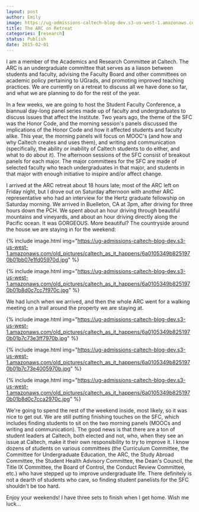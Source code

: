 ```yaml
---
layout: post
author: Emily
image: https://ug-admissions-caltech-blog-dev.s3-us-west-1.amazonaws.com/old_pictures/caltech_as_it_happens/6a0105349b8251970b01bb07e1fcfa970d.jpg
title: The ARC on Retreat 
categories: [research]
status: Publish
date: 2015-02-01
---
```



I am a member of the Academics and Research Committee at Caltech. The ARC is an undergraduate committee that serves as a liason between students and faculty, advising the Faculty Board and other committees on academic policy pertaining to UGrads, and promoting improved teaching practices. We are currently on a retreat to discuss all we have done so far, and what we are planning to do for the rest of the year.

In a few weeks, we are going to host the Student Faculty Conference, a biannual day-long panel series made up of faculty and undergraduates to discuss issues that affect the Institute. Two years ago, the theme of the SFC was the Honor Code, and the morning session's panels discussed the implications of the Honor Code and how it affected students and faculty alike. This year, the morning panels will focus on MOOC's (and how and why Caltech creates and uses them), and writing and communication (specifically, the ability or inability of Caltech students to do either, and what to do about it). The afternoon sessions of the SFC consist of breakout panels for each major. The major committees for the SFC are made of selected faculty who teach undergraduates in that major, and students in that major with enough initiative to inspire and/or affect change.

I arrived at the ARC retreat about 18 hours late; most of the ARC left on Friday night, but I drove out on Saturday afternoon with another ARC representative who had an interview for the Hertz graduate fellowship on Saturday morning. We arrived in Buelleton, CA at 3pm, after driving for three hours down the PCH. We spent about an hour driving through beautiful mountains and vineyards, and about an hour driving directly along the Pacific ocean. It was GORGEOUS. More beautiful? The countryside around the house we are staying in for the weekend:


{% include image.html img="https://ug-admissions-caltech-blog-dev.s3-us-west-1.amazonaws.com/old_pictures/caltech_as_it_happens/6a0105349b8251970b01bb07e1fd05970d.jpg" %}


{% include image.html img="https://ug-admissions-caltech-blog-dev.s3-us-west-1.amazonaws.com/old_pictures/caltech_as_it_happens/6a0105349b8251970b01b8d0c7cc7f970c.jpg" %}

We had lunch when we arrived, and then the whole ARC went for a walking meeting on a trail around the property we are staying at.


{% include image.html img="https://ug-admissions-caltech-blog-dev.s3-us-west-1.amazonaws.com/old_pictures/caltech_as_it_happens/6a0105349b8251970b01b7c73e3ff7970b.jpg" %}


{% include image.html img="https://ug-admissions-caltech-blog-dev.s3-us-west-1.amazonaws.com/old_pictures/caltech_as_it_happens/6a0105349b8251970b01b7c73e4005970b.jpg" %}


{% include image.html img="https://ug-admissions-caltech-blog-dev.s3-us-west-1.amazonaws.com/old_pictures/caltech_as_it_happens/6a0105349b8251970b01b8d0c7cca2970c.jpg" %}

We're going to spend the rest of the weekend inside, most likely, so it was nice to get out. We are still putting finishing touches on the SFC, which includes finding students to sit on the two morning panels (MOOCs and writing and communication). The good news is that there are a ton of student leaders at Caltech, both elected and not, who, when they see an issue at Caltech, make it their own responsibility to try to improve it. I know dozens of students on various committees (the Curriculum Committee, the Committee for Undergraduate Education, the ARC, the Study Abroad Committee, the Student Health Advisory Committee, the Dean's Council, the Title IX Committee, the Board of Control, the Conduct Review Committee, etc.) who have stepped up to improve undergraduate life. There definitely is not a dearth of students who care, so finding student panelists for the SFC shouldn't be too hard.

Enjoy your weekends! I have three sets to finish when I get home. Wish me luck...

